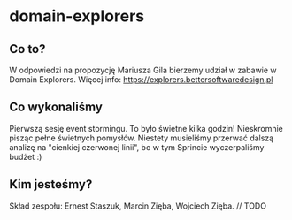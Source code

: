 # domain-explorers
## Co to?
W odpowiedzi na propozycję Mariusza Gila bierzemy udział w zabawie w Domain Explorers. Więcej info: https://explorers.bettersoftwaredesign.pl
## Co wykonaliśmy
Pierwszą sesję event stormingu. To było świetne kilka godzin! Nieskromnie pisząc pełne świetnych pomysłów. Niestety musieliśmy przerwać dalszą analizę na "cienkiej czerwonej linii", bo w tym Sprincie wyczerpaliśmy budżet :) 
## Kim jesteśmy?
Skład zespołu: Ernest Staszuk, Marcin Zięba, Wojciech Zięba.
// TODO 
